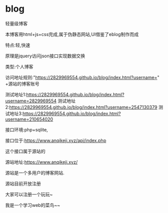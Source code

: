 # blog
轻量级博客

本博客用html+js+css完成,属于伪静态网站,UI借鉴了eblog制作而成

特点:轻,快速

原理是jquery访问json接口实现数据交换

类型:个人博客

访问地址规则:"https://2829969554.github.io/blog/index.html?username=" +源站的博客账号

测试地址1:https://2829969554.github.io/blog/index.html?username=2829969554
测试地址2:https://2829969554.github.io/blog/index.html?username=2547130379
测试地址3:https://2829969554.github.io/blog/index.html?username=210654020

接口环境:php+sqlite,

接口位于:https://www.anqikeji.xyz/api/index.php

这个接口属于源站的

源站地址:https://www.anqikeji.xyz/

源站是一个多用户的博客网站.

源站目前开放注册

大家可以注册一个玩玩~

我是一个学习web的菜鸟~~


